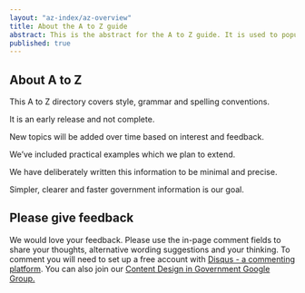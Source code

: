 ```yaml
---
layout: "az-index/az-overview"
title: About the A to Z guide
abstract: This is the abstract for the A to Z guide. It is used to populate a blurb on the content guide homepage.
published: true
---
```


## About A to Z

This A to Z directory covers style, grammar and spelling conventions.

It is an early release and not complete.

New topics will be added over time based on interest and feedback.

We’ve included practical examples which we plan to extend.
 
We have deliberately written this information to be minimal and precise.

Simpler, clearer and faster government information is our goal.

## Please give feedback

We would love your feedback. Please use the in-page comment fields to share your thoughts, alternative wording suggestions and your thinking. To comment you will need to set up a free account with [Disqus - a commenting platform](https://disqus.com "Disqus"). You can also join our [Content Design in Government Google Group.](https://groups.google.com/a/digital.gov.au/forum/?hl=en#!forum/content-design-in-government "Content Design in Government Google Group.")
